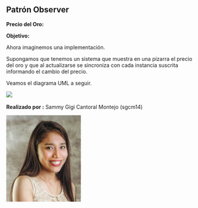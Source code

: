 Patrón Observer
---
**Precio del Oro:**

**Objetivo:**

Ahora imaginemos una implementación.

Supongamos que tenemos un sistema que muestra en una pizarra el precio del oro y que al actualizarse se sincroniza con cada instancia suscrita informando el cambio del precio.

Veamos el diagrama UML a seguir.

![](https://raw.githubusercontent.com/sgcm14/0523C02-proyectos-java/main/introduccion/src/disenio_observer/precioOro/Captura.PNG)

**Realizado por :** Sammy Gigi Cantoral Montejo (sgcm14)

<img src ="https://raw.githubusercontent.com/sgcm14/sgcm14/main/sammy.jpg" width="200">